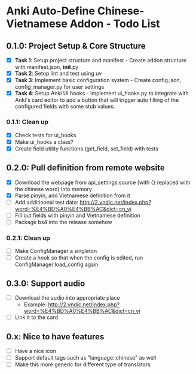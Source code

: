 # Anki Auto-Define Chinese-Vietnamese Addon - Todo List

## 0.1.0: Project Setup & Core Structure

- [x] **Task 1**: Setup project structure and manifest - Create addon structure with manifest.json, **init**.py
- [x] **Task 2**: Setup lint and test using uv
- [x] **Task 3**: Implement basic configuration system - Create config.json, config_manager.py for user settings
- [x] **Task 4**: Setup Anki UI hooks - Implement ui_hooks.py to integrate with Anki's card editor to add a button that will trigger auto filling of the configured fields with some stub values.

### 0.1.1: Clean up

- [x] Check tests for ui_hooks
- [x] Make ui_hooks a class?
- [x] Create field utility functions (get_field, set_field) with tests

## 0.2.0: Pull definition from remote website

- [x] Download the webpage from api_settings.source (with {} replaced with the chinese word) into memory
- [x] Parse pinyin, and Vietnamese definition from it
- [ ] Add additioonal test data: http://2.vndic.net/index.php?word=%E4%BD%A0%E4%BB%AC&dict=cn_vi
- [ ] Fill out fields with pinyin and Vietnamese definition
- [ ] Package bs4 into the release somehow

### 0.2.1: Clean up

- [ ] Make ConfigManager a singleton
- [ ] Create a hook so that when the config is edited, run ConfigManager.load_config again

## 0.3.0: Support audio

- [ ] Download the audio into appropriate place
  - Example: http://2.vndic.net/index.php?word=%E4%BD%A0%E4%BB%AC&dict=cn_vi
- [ ] Link it to the card

## 0.x: Nice to have features

- [ ] Have a nice icon
- [ ] Support default tags such as "language::chinese" as well
- [ ] Make this more generic for different type of translators
